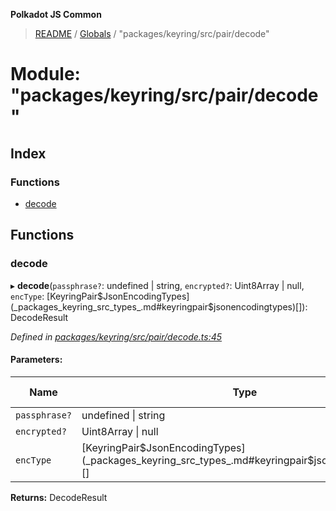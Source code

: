 **Polkadot JS Common**

> [README](../README.md) / [Globals](../globals.md) / "packages/keyring/src/pair/decode"

# Module: "packages/keyring/src/pair/decode"

## Index

### Functions

* [decode](_packages_keyring_src_pair_decode_.md#decode)

## Functions

### decode

▸ **decode**(`passphrase?`: undefined \| string, `encrypted?`: Uint8Array \| null, `encType`: [KeyringPair$JsonEncodingTypes](_packages_keyring_src_types_.md#keyringpair$jsonencodingtypes)[]): DecodeResult

*Defined in [packages/keyring/src/pair/decode.ts:45](https://github.com/polkadot-js/common/blob/c366e637/packages/keyring/src/pair/decode.ts#L45)*

#### Parameters:

Name | Type | Default value |
------ | ------ | ------ |
`passphrase?` | undefined \| string | - |
`encrypted?` | Uint8Array \| null | - |
`encType` | [KeyringPair$JsonEncodingTypes](_packages_keyring_src_types_.md#keyringpair$jsonencodingtypes)[] | ENCODING |

**Returns:** DecodeResult
